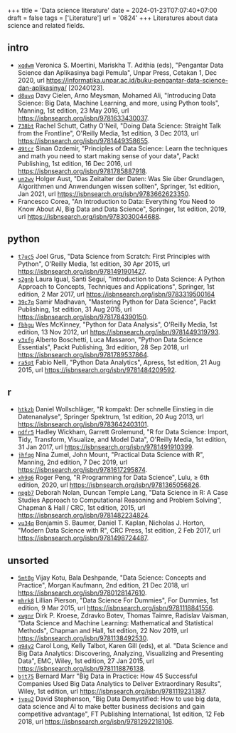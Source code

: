 +++
title = 'Data science literature'
date = 2024-01-23T07:07:40+07:00
draft = false
tags = ['Literature']
url = '0824'
+++
Literatures about data science and related fields.
<!--more-->

## intro
+ [`xqdwm`](https://osf.io/xqdwm)
Veronica S. Moertini, Mariskha T. Adithia (eds), "Pengantar Data Science dan Aplikasinya bagi Pemula", Unpar Press, Cetakan 1, Dec 2020, url https://informatika.unpar.ac.id/buku-pengantar-data-science-dan-aplikasinya/ [20240123].
+ [`d8uvq`](https://osf.io/d8uvq)
Davy Cielen, Arno Meysman, Mohamed Ali, "Introducing Data Science: Big Data, Machine Learning, and more, using Python tools", Manning, 1st edition, 23 May 2016, url https://isbnsearch.org/isbn/9781633430037.
+ [`738bt`](https://osf.io/738bt)
Rachel Schutt, Cathy O'Neil, "Doing Data Science: Straight Talk from the Frontline", O'Reilly Media, 1st edition, 3 Dec 2013, url https://isbnsearch.org/isbn/9781449358655.
+ [`49tcr`](https://osf.io/49tcr)
Sinan Ozdemir, "Principles of Data Science: Learn the techniques and math you need to start making sense of your data", Packt Publishing, 1st edition, 16 Dec 2016, url https://isbnsearch.org/isbn/9781785887918.
+ [`un2wv`](https://osf.io/un2wv)
Holger Aust, "Das Zeitalter der Daten: Was Sie über Grundlagen, Algorithmen und Anwendungen wissen sollten", Springer, 1st edition, Jan 2021, url https://isbnsearch.org/isbn/9783662623350.
+ []() Francesco Corea, "An Introduction to Data: Everything You Need to Know About AI, Big Data and Data Science", Springer, 1st edition, 2019, url https://isbnsearch.org/isbn/9783030044688.


## python
+ [`t7uc5`](https://osf.io/t7uc5)
Joel Grus, "Data Science from Scratch: First Principles with Python", O'Reilly Media, 1st edition, 30 Apr 2015, url https://isbnsearch.org/isbn/9781491901427.
+ [`s2gnb`](https://osf.io/s2gnb)
Laura Igual, Santi Seguí, "Introduction to Data Science: A Python Approach to Concepts, Techniques and Applications", Springer, 1st edition, 2 Mar 2017, url https://isbnsearch.org/isbn/9783319500164
+ [`39c7q`](https://osf.io/39c7q)
Samir Madhavan, "Mastering Python for Data Science", Packt Publishing, 1st edition, 31 Aug 2015, url https://isbnsearch.org/isbn/9781784390150.
+ [`fbhgu`](https://osf.io/fbhgu)
Wes McKinney, "Python for Data Analysis", O'Reilly Media, 1st edition, 13 Nov 2012, url https://isbnsearch.org/isbn/9781449319793.
+ [`v3xfg`](https://osf.io/v3xfg)
Alberto Boschetti, Luca Massaron, "Python Data Science Essentials", Packt Publishing, 3rd edition, 28 Sep 2018, url https://isbnsearch.org/isbn/9781789537864.
+ [`ra5qt`](https://osf.io/ra5qt) Fabio Nelli, "Python Data Analytics", Apress, 1st edition, 21 Aug 2015, url https://isbnsearch.org/isbn/9781484209592.


## r
+ [`htkzb`](https://osf.io/htkzb)
Daniel Wollschläger, "R kompakt: Der schnelle Einstieg in die Datenanalyse", Springer Spektrum, 1st edition, 20 Aug 2013, url https://isbnsearch.org/isbn/9783642403101.
+ [`ndfr5`](https://osf.io/ndfr5)
Hadley Wickham, Garrett Grolemund, "R for Data Science: Import, Tidy, Transform, Visualize, and Model Data", O'Reilly Media, 1st edition, 31 Jan 2017, url https://isbnsearch.org/isbn/9781491910399.
+ [`jhfqg`](https://osf.io/jhfqg)
Nina Zumel, John Mount, "Practical Data Science with R", Manning, 2nd edition, 7 Dec 2019, url https://isbnsearch.org/isbn/9781617295874.
+ [`xh9q6`](https://osf.io/xh9q6)
Roger Peng, "R Programming for Data Science", Lulu, &ge; 6th edition, 2020, url https://isbnsearch.org/isbn/9781365056826.
+ [`npgb7`](https://osf.io/npgb7)
Deborah Nolan, Duncan Temple Lang, "Data Science in R: A Case Studies Approach to Computational Reasoning and Problem Solving", Chapman & Hall / CRC, 1st edition, 2015, url https://isbnsearch.org/isbn/9781482234824.
+ [`vu34q`](https://osf.io/vu34q)
Benjamin S. Baumer, Daniel T. Kaplan, Nicholas J. Horton, "Modern Data Science with R", CRC Press, 1st edition, 2 Feb 2017, url https://isbnsearch.org/isbn/9781498724487.


## unsorted
+ [`5mt8g`](https://osf.io/5mt8g)
Vijay Kotu, Bala Deshpande, "Data Science: Concepts and Practice", Morgan Kaufmann, 2nd edition, 21 Dec 2018, url https://isbnsearch.org/isbn/9780128147610.
+ [`mhrk8`](https://osf.io/mhrk8) Lillian Pierson, "Data Science For Dummies", For Dummies, 1st edition, 9 Mar 2015, url https://isbnsearch.org/isbn/9781118841556.
+ [`xwgnr`](https://osf.io/xwgnr)
Dirk P. Kroese, Zdravko Botev, Thomas Taimre, Radislav Vaisman, "Data Science and Machine Learning: Mathematical and Statistical Methods", Chapman and Hall, 1st edition, 22 Nov 2019, url https://isbnsearch.org/isbn/9781138492530.
+ [`q94y2`](https://osf.io/q94y2) Carol Long, Kelly Talbot, Karen Gill (eds), et al. "Data Science and Big Data Analytics: Discovering, Analyzing, Visualizing and Presenting Data", EMC, Wiley, 1st edition, 27 Jan 2015, url https://isbnsearch.org/isbn/9781118876138.
+ [`bjt75`](https://osf.io/bjt75) Bernard Marr "Big Data in Practice: How 45 Successful Companies Used Big Data Analytics to Deliver Extraordinary Results", Wiley, 1st edition, url https://isbnsearch.org/isbn/9781119231387.
+ [`jvpu2`](https://osf.io/jvpu2) David Stephenson, "Big Data Demystified: How to use big data, data science and AI to make better business decisions and gain competitive advantage", FT Publishing International, 1st edition, 12 Feb 2018, url https://isbnsearch.org/isbn/9781292218106.
